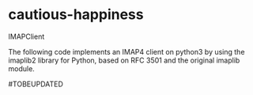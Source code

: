 # cautious-happiness
IMAPClient

The following code implements an IMAP4 client on python3 by using the imaplib2
library for Python, based on RFC 3501 and the original imaplib module.

#TOBEUPDATED
